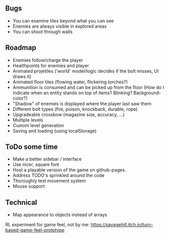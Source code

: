 ## Bugs
- You can examine tiles beyond what you can see
- Enemies are always visible in explored areas
- You can shoot through walls


## Roadmap

- Enemies follow/charge the player
- Healthpoints for enemies and player
- Animated projetiles ('world' model/logic decides if the bolt misses, UI draws it)
- Animated floor tiles (flowing water, flickering torches?)
- Ammunition is consumed and can be picked up from the floor (How do I indicate when an entity stands on top of items? Blinking? Background-color?)
- "Shadow" of enemies is displayed where the player last saw them
- Different bolt types (fire, poison, knockback, durable, rope)
- Upgradeable crossbow (magazine size, accuracy, ...)
- Multiple levels
- Custom level generation
- Saving and loading (using localStorage)


## ToDo some time

- Make a better sidebar / interface
- Use nicer, square font
- Host a playable version of the game on github-pages.
- Address TODO's sprinkled around the code
- Thoroughly test movement system
- Mouse support

## Technical

- Map appearance to objects instead of arrays

RL experiment for game feel, not by me: https://savagehill.itch.io/turn-based-game-feel-prototype
